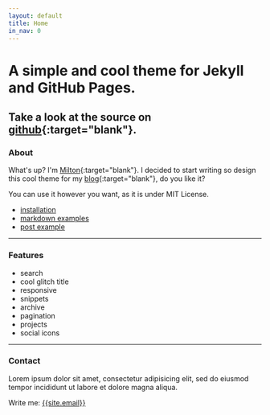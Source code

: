 ```yaml
---
layout: default
title: Home
in_nav: 0
---
```


# A simple and cool theme for Jekyll and GitHub Pages.
## Take a look at the source on [github](https://github.com/miltonolaf/glitch-jekyll){:target="blank"}.

### About

What's up? I'm [Milton](https://github.com/miltonolaf "My github profile"){:target="blank"}. I decided to start writing so design this cool theme for my [blog](http://miltonolaf.com "My blog"){:target="blank"}, do you like it?

You can use it however you want, as it is under MIT License.

* [installation]({{site.url}})
* [markdown examples]({{site.url}})
* [post example]({{site.url}})

---

### Features

* search
* cool glitch title
* responsive
* snippets
* archive
* pagination
* projects
* social icons

---

### Contact

Lorem ipsum dolor sit amet, consectetur adipisicing elit, sed do eiusmod tempor incididunt ut labore et dolore magna aliqua.

Write me: [{{site.email}}](mailto:{{site.email}})
